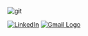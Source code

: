 ![git](https://github.com/maorkris/maorkris/assets/142143890/607372d0-d43d-4bde-ab47-c2e120caf43b)






[![LinkedIn](https://img.shields.io/badge/LinkedIn-%230077B5.svg?style=for-the-badge&logo=linkedin)](https://www.linkedin.com/in/maor-krispel/)
[![Gmail Logo](https://www.gstatic.com/images/branding/product/1x/gmail_48dp.png)](mailto:maorkris@gmail.com)


